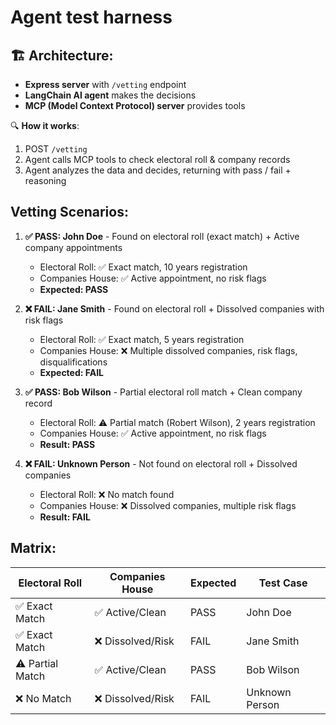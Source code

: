 # Agent test harness

## 🏗️ **Architecture**:
- **Express server** with `/vetting` endpoint
- **LangChain AI agent** makes the decisions  
- **MCP (Model Context Protocol) server** provides tools

🔍 **How it works**:
1. POST `/vetting`
2. Agent calls MCP tools to check electoral roll & company records
3. Agent analyzes the data and decides, returning with pass / fail + reasoning

## **Vetting Scenarios:**

1. **✅ PASS: John Doe** - Found on electoral roll (exact match) + Active company appointments
   - Electoral Roll: ✅ Exact match, 10 years registration  
   - Companies House: ✅ Active appointment, no risk flags
   - **Expected: PASS**

2. **❌ FAIL: Jane Smith** - Found on electoral roll + Dissolved companies with risk flags
   - Electoral Roll: ✅ Exact match, 5 years registration
   - Companies House: ❌ Multiple dissolved companies, risk flags, disqualifications
   - **Expected: FAIL**

3. **✅ PASS: Bob Wilson** - Partial electoral roll match + Clean company record
   - Electoral Roll: ⚠️ Partial match (Robert Wilson), 2 years registration
   - Companies House: ✅ Active appointment, no risk flags  
   - **Result: PASS**

4. **❌ FAIL: Unknown Person** - Not found on electoral roll + Dissolved companies
   - Electoral Roll: ❌ No match found
   - Companies House: ❌ Dissolved companies, multiple risk flags
   - **Result: FAIL**

## **Matrix:**
| Electoral Roll | Companies House | Expected | Test Case |
|----------------|-----------------|----------|-----------|
| ✅ Exact Match | ✅ Active/Clean | PASS | John Doe |
| ✅ Exact Match | ❌ Dissolved/Risk | FAIL | Jane Smith |
| ⚠️ Partial Match | ✅ Active/Clean | PASS | Bob Wilson |
| ❌ No Match | ❌ Dissolved/Risk | FAIL | Unknown Person |
